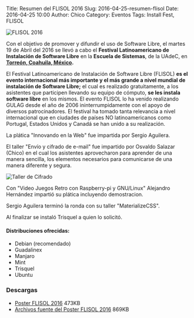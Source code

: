 Title: Resumen del FLISOL 2016
Slug: 2016-04-25-resumen-flisol
Date: 2016-04-25 10:00
Author: Chico
Category: Eventos
Tags: Install Fest, FLISOL


![FLISOL 2016]({attach}2016-04-14-flisol/flisol-poster-2016-002-small.jpg)

Con el objetivo de promover y difundir el uso de Software Libre, el martes 19 de Abril del 2016 se llevó a cabo el **Festival Latinoamericano de Instalación de Software Libre** en la **Escuela de Sistemas**, de la UAdeC, en **[Torreón, Coahuila, México](http://flisol.info/FLISOL2016/Mexico/Torreon).**

El Festival Latinoamericano de Instalación de Software Libre (FLISOL) **es el evento internacional más importante y el más grande a nivel mundial de instalación de Software Libre;** el cual es realizado gratuitamente, a los asistentes que participen llevando su equipo de cómputo, **se les instala software libre** en los mismos. El evento FLISOL lo ha venido realizando GULAG desde el año de 2006 ininterrumpidamente con el apoyo de diversos patrocinadores. El festival ha tomado tanta relevancia a nivel internacional que en ciudades de países NO latinoamericanos como Portugal, Estados Unidos y Canadá se han unido a su realización.

La plática "Innovando en la Web" fue impartida por Sergio Aguilera.

El taller "Envío y cifrado de e-mail" fue impartido por Osvaldo Salazar (Chico) en el cual los asistentes aprovecharon para aprender de una manera sencilla, los elementos necesarios para comunicarse de una manera diferente y segura.

![Taller de Cifrado]({attach}2016-04-25-resumen-flisol/TallerCifrado.jpg)

Con "Video Juegos Retro con Raspberry-pi y GNU/Linux" Alejandro Hernández impartió su plática incluyendo demostracion.

Sergio Aguilera terminó la ronda con su taller "MaterializeCSS".

Al finalizar se instaló Trisquel a quien lo solicitó.

#### Distribuciones ofrecidas:

+ Debian (recomendado)
+ Guadalinex
+ Manjaro
+ Mint
+ Trisquel
+ Ubuntu

### Descargas

* [Poster FLISOL 2016]({attach}2016-04-14-flisol/flisol-poster-2016-002.jpg) 473KB
* [Archivos fuente del Poster FLISOL 2016]({attach}2016-04-14-flisol/flisol-poster-2016-002.tar.gz) 869KB

